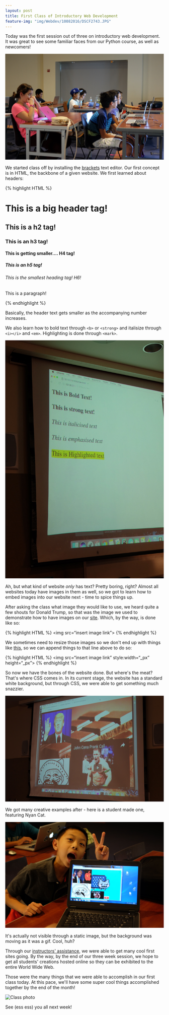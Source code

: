 ```yaml
---
layout: post
title: First Class of Introductory Web Development
feature-img: "img/Webdev/10082016/DSCF2743.JPG"
---
```


Today was the first session out of three on introductory web development. It was great to see some familiar faces from our Python course, as well as newcomers!

![Unofficial class pic](/img/Webdev/10082016/DSCF2738.JPG)

We started class off by installing the [brackets](http://brackets.io/) text editor. Our first concept is in HTML, the backbone of a given website. We first learned about headers:

{% highlight HTML %}
<h1>This is a big header tag!</h1>
<h2>This is a h2 tag!</h2>
<h3>This is an h3 tag!</h3>
<h4>This is getting smaller.... H4 tag!</h4>
<h5>This is an h5 tag!</h5>
<h6>This is the smallest heading tag! H6!</h6>
<p>This is a paragraph!</p>
{% endhighlight %}

Basically, the header text gets smaller as the accompanying number increases.

We also learn how to bold text through `<b>` or `<strong>` and italisize through `<i></i>` and `<em>`. Highlighting is done through `<mark>`.

![Example of those tags](/img/Webdev/10082016/DSCF2755.JPG)

Ah, but what kind of website *only* has text? Pretty boring, right? Almost all websites today have images in them as well, so we got to learn how to embed images into our website next - time to spice things up.

After asking the class what image they would like to use, we heard quite a few shouts for Donald Trump, so that was the image we used to demonstrate how to have images on our [site](/img/Webdev/10082016/DSCF2755.JPG). Which, by the way, is done like so:

{% highlight HTML %}
<img src=“insert image link”>
{% endhighlight %}

We sometimes need to resize those images so we don't end up with things like [this](/img/Webdev/10082016/DSCF2764.JPG), so we can append things to that line above to do so:

{% highlight HTML %}
<img src=“insert image link” style:width=“_px” height=“_px”>
{% endhighlight %}

So now we have the bones of the website done. But where's the meat? That's where CSS comes in. In its current stage, the website has a standard white background, but through CSS, we were able to get something much snazzier.

![Chocolate](/img/Webdev/10082016/DSCF2777.JPG)

We got many creative examples after - here is a student made one, featuring Nyan Cat.

![Nyan](/img/Webdev/10082016/DSCF2781.JPG)

It's actually not visible through a static image, but the background was moving as it was a gif. Cool, huh?

Through our [instructors' assistance](/img/Webdev/10082016/DSCF2782.JPG), we were able to get many cool first sites going. By the way, by the end of our three week session, we hope to get all students' creations hosted online so they can be exhibited to the entire World Wide Web.

Those were the many things that we were able to accomplish in our first class today. At this pace, we'll have some super cool things accomplished together by the end of the month!

![Class photo](/img/Webdev/10082016/DSCF2785.JPG)

See (ess ess) you all next week!